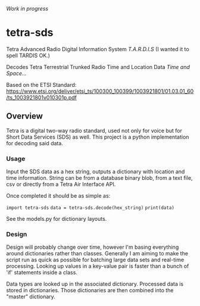 *Work in progress*

# tetra-sds
Tetra Advanced Radio Digital Information System
*T.A.R.D.I.S*
(I wanted it to spell TARDIS OK.)

Decodes Tetra Terrestrial Trunked Radio Time and Location Data
*Time and Space...*

Based on the ETSI Standard:
https://www.etsi.org/deliver/etsi_ts/100300_100399/1003921801/01.03.01_60/ts_1003921801v010301p.pdf

## Overview
Tetra is a digital two-way radio standard, used not only for voice but for Short Data Services (SDS) as well. This project is a python implementation for decoding said data. 

### Usage

Input the SDS data as a hex string, outputs a dictionary with location and time information. String can be from a database binary blob, from a text file, csv or directly from a Tetra Air Interface API.

Once completed it should be as simple as:

`import tetra-sds`
`data = tetra-sds.decode(hex_string)`
`print(data)`

See the models.py for dictionary layouts.


### Design

Design will probably change over time, however I'm basing everything around dictionaries rather than classes. Generally I am aiming to make the script run as quick as possible for batching large data sets and real-time processing. Looking up values in a key-value pair is faster than a bunch of 'if' statements inside a class.

Data types are looked up in the associated dictionary. Processed data is stored in dictionaries. Those dictionaries are then combined into the "master" dictionary.
